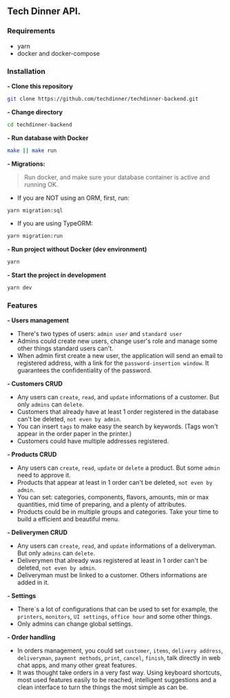 ## Tech Dinner API.

### Requirements

- yarn
- docker and docker-compose

### Installation

**- Clone this repository**

```sh
git clone https://github.com/techdinner/techdinner-backend.git
```

**- Change directory**

```sh
cd techdinner-backend
```

**- Run database with Docker**

```sh
make || make run
```

**- Migrations:**
> Run docker, and make sure your database container is active and running OK.

- If you are NOT using an ORM, first, run:
```sh
yarn migration:sql
```
- If you are using TypeORM:

```sh
yarn migration:run
```

**- Run project without Docker (dev environment)**

```sh
yarn
```

**- Start the project in development**

```sh
yarn dev
```

### Features

**- Users management**
- There's two types of users: `admin user` and `standard user`
- Admins could create new users, change user's role and manage some other things standard users can't.
- When admin first create a new user, the application will send an email to registered address, with a link for the ``password-insertion window``. It guarantees the confidentiality of the password.

**- Customers CRUD**
- Any users can `create`, `read`, and `update` informations of a customer. But only `admins` can `delete`.
- Customers that already have at least 1 order registered in the database can't be deleted, `not even by admin`.
- You can insert `tags` to make easy the search by keywords. (Tags won't appear in the order paper in the printer.)
- Customers could have multiple addresses registered.

**- Products CRUD**
- Any users can `create`, `read`, `update` or `delete` a product. But some `admin` need to approve it.
- Products that appear at least in 1 order can't be deleted, `not even by admin`.
- You can set: categories, components, flavors, amounts, min or max quantities, mid time of preparing, and a plenty of attributes.
- Products could be in multiple groups and categories. Take your time to build a efficient and beautiful menu.

**- Deliverymen CRUD**
- Any users can `create`, `read`, and `update` informations of a deliveryman. But only `admins` can `delete`.
- Deliverymen that already was registered at least in 1 order can't be deleted, `not even by admin`.
- Deliveryman must be linked to a customer. Others informations are added in it.

**- Settings**
- There´s a lot of configurations that can be used to set for example, the `printers`, `monitors`, `UI settings`, `office hour` and some other things.
- Only admins can change global settings.

**- Order handling**
- In orders management, you could set `customer`, `items`, `delivery address`, `deliveryman`, `payment methods`, `print`, `cancel`, `finish`, talk directly in web chat apps, and many other great features.
- It was thought take orders in a very fast way. Using keyboard shortcuts, most used features easily to be reached, intelligent suggestions and a clean interface to turn the things the most simple as can be.
